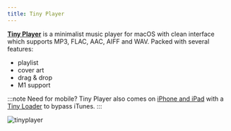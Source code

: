```yaml
---
title: Tiny Player
---
```


[**Tiny Player**](https://www.catnapgames.com/tiny-player-for-mac/) is a minimalist music player for macOS with clean interface which supports MP3, FLAC, AAC, AIFF and WAV. Packed with several features:

- playlist
- cover art
- drag & drop
- M1 support

:::note Need for mobile?
Tiny Player also comes on [iPhone and
iPad](https://www.catnapgames.com/tiny-player/) with a [Tiny
Loader](https://www.catnapgames.com/tiny-loader/) to bypass iTunes.
:::

![tinyplayer](/tinyplayer.png)
